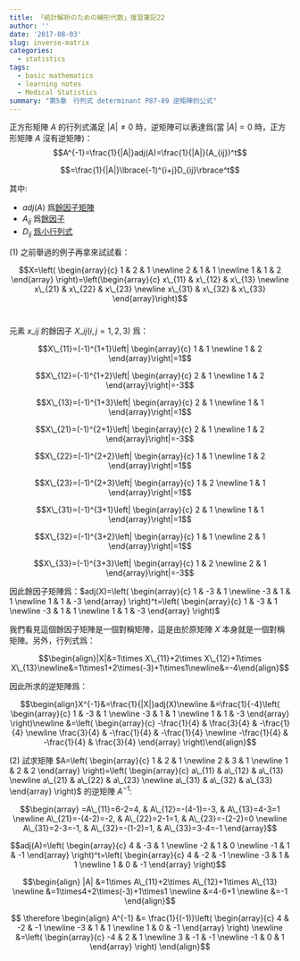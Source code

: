 ```yaml
---
title: 「統計解析のための線形代数」復習筆記22
author: ''
date: '2017-08-03'
slug: inverse-matrix
categories:
  - statistics
tags:
  - basic mathematics
  - learning notes
  - Medical Statistics
summary: "第5章　行列式 determinant P87-89 逆矩陣的公式"
---
```


正方形矩陣 $A$ 的行列式滿足 $|A| \neq 0$ 時，逆矩陣可以表達爲(當 $|A|=0$ 時，正方形矩陣 $A$ 沒有逆矩陣)：
$$A^{-1}=\frac{1}{|A|}adj(A)=\frac{1}{|A|}(A_{ij})^t$$

$$=\frac{1}{|A|}\lbrace(-1)^{i+j}D_{ij}\rbrace^t$$



其中:<br>

- $adj(A)$ 爲[餘因子矩陣](https://winterwang.github.io/post/2017-03-15/)
- $A_{ij}$ 爲[餘因子](https://winterwang.github.io/post/2017-03-15/)
- $D_{ij}$ [爲小行列式](https://winterwang.github.io/post/2017-03-15/)


(1) 之前舉過的例子再拿來試試看：

$$X=\left(
\begin{array}{c}
1 & 2 & 1 \newline
2 & 1 & 1 \newline
1 & 1 & 2
\end{array}
\right)=\left(\begin{array}{c}
x\_{11} & x\_{12} & x\_{13} \newline
x\_{21} & x\_{22} & x\_{23} \newline
x\_{31} & x\_{32} & x\_{33}
\end{array}\right)$$
<br>

 元素 $x\_{ij}$ 的餘因子 $X\_{ij}(i,j=1,2,3)$ 爲：

$$X\_{11}=(-1)^{1+1}\left|
\begin{array}{c}
1 & 1 \newline
1 & 2
\end{array}\right|=1$$

$$X\_{12}=(-1)^{1+2}\left|
\begin{array}{c}
2 & 1 \newline
1 & 2
\end{array}\right|=-3$$

$$X\_{13}=(-1)^{1+3}\left|
\begin{array}{c}
2 & 1 \newline
1 & 1
\end{array}\right|=1$$

$$X\_{21}=(-1)^{2+1}\left|
\begin{array}{c}
2 & 1 \newline
1 & 2
\end{array}\right|=-3$$

$$X\_{22}=(-1)^{2+2}\left|
\begin{array}{c}
1 & 1 \newline
1 & 2
\end{array}\right|=1$$

$$X\_{23}=(-1)^{2+3}\left|
\begin{array}{c}
1 & 2 \newline
1 & 1
\end{array}\right|=1$$

$$X\_{31}=(-1)^{3+1}\left|
\begin{array}{c}
2 & 1 \newline
1 & 1
\end{array}\right|=1$$

$$X\_{32}=(-1)^{3+2}\left|
\begin{array}{c}
1 & 1 \newline
2 & 1
\end{array}\right|=1$$

$$X\_{33}=(-1)^{3+3}\left|
\begin{array}{c}
1 & 2 \newline
2 & 1
\end{array}\right|=-3$$

因此餘因子矩陣爲：$adj(X)=\left(
\begin{array}{c}
1 & -3 & 1 \newline
-3 & 1 & 1 \newline
1 & 1 & -3
\end{array}
\right)^t=\left(
\begin{array}{c}
1 & -3 & 1 \newline
-3 & 1 & 1 \newline
1 & 1 & -3
\end{array}
\right)$

我們看見這個餘因子矩陣是一個對稱矩陣，這是由於原矩陣 $X$ 本身就是一個對稱矩陣。另外，行列式爲：

$$\begin{align}|X|&=1\times X\_{11}+2\times X\_{12}+1\times X\_{13}\newline&=1\times1+2\times(-3)+1\times1\newline&=-4\end{align}$$

因此所求的逆矩陣爲：

$$\begin{align}X^{-1}&=\frac{1}{|X|}adj(X)\newline
&=\frac{1}{-4}\left(
\begin{array}{c}
1 & -3 & 1 \newline
-3 & 1 & 1 \newline
1 & 1 & -3
\end{array}
\right)\newline
&=\left(
\begin{array}{c}
-\frac{1}{4} & \frac{3}{4} & -\frac{1}{4} \newline
\frac{3}{4} & -\frac{1}{4} & -\frac{1}{4} \newline
-\frac{1}{4} & -\frac{1}{4} & \frac{3}{4}
\end{array}
\right)\end{align}$$

(2) 試求矩陣 $A=\left(
\begin{array}{c}
1 & 2 & 1 \newline
2 & 3 & 1 \newline
1 & 2 & 2
\end{array}
\right)=\left(
\begin{array}{c}
a\_{11} & a\_{12}  & a\_{13} \newline
a\_{21} & a\_{22}  & a\_{23} \newline
a\_{31} & a\_{32}  & a\_{33}
\end{array}
\right)$ 的逆矩陣 $A^{-1}$:

$$\begin{array}
=A\_{11}=6-2=4, & A\_{12}=-(4-1)=-3, & A\_{13}=4-3=1 \newline
A\_{21}=-(4-2)=-2, & A\_{22}=2-1=1, & A\_{23}=-(2-2)=0 \newline
A\_{31}=2-3=-1, & A\_{32}=-(1-2)=1, & A\_{33}=3-4=-1
\end{array}$$

$$adj(A)=\left(
\begin{array}{c}
4 & -3 & 1 \newline
-2 & 1 & 0 \newline
-1 & 1 & -1
\end{array}
\right)^t=\left(
\begin{array}{c}
4 & -2 & -1 \newline
-3 & 1 & 1 \newline
1 & 0 & -1
\end{array}
\right)$$

$$\begin{align}
|A| &=1\times A\_{11}+2\times A\_{12}+1\times A\_{13} \newline
    &=1\times4+2\times(-3)+1\times1 \newline
    &=4-6+1 \newline
    &=-1
\end{align}$$

$$
\therefore
\begin{align}
A^{-1} &= \frac{1}{(-1)}\left(
\begin{array}{c}
4 & -2 & -1 \newline
-3 & 1 & 1 \newline
1 & 0 & -1
\end{array}
\right) \newline
&=\left(
\begin{array}{c}
-4 & 2 & 1 \newline
3 & -1 & -1 \newline
-1 & 0 & 1
\end{array}
\right)
\end{align}$$
